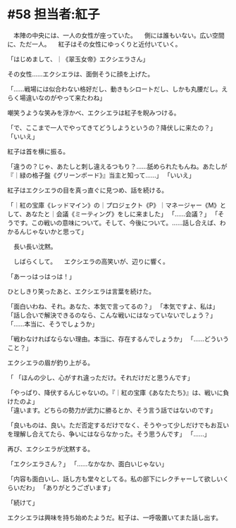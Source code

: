 # #58 担当者:紅子
　本陣の中央には、一人の女性が座っていた。
　側には誰もいない。広い空間に、ただ一人。
　紅子はその女性にゆっくりと近付いていく。

「はじめまして、｜《翠玉女帝》エクシエラさん」

その女性……エクシエラは、面倒そうに顔を上げた。

「……戦場には似合わない格好だし、動きもシロートだし、しかも丸腰だし。えらく場違いなのがやって来たわね」

嘲笑うような笑みを浮かべ、エクシエラは紅子を睨みつける。

「で、ここまで一人でやってきてどうしようというの？降伏しに来たの？」
「いいえ」

紅子は首を横に振る。

「違うの？じゃ、あたしと刺し違えるつもり？……舐められたもんね。あたしが『｜緑の格子盤《グリーンボード》』当主と知って……」
「いいえ」

紅子はエクシエラの目を真っ直ぐに見つめ、話を続ける。

「｜紅の宝庫《レッドマイン》の｜プロジェクト《P》｜マネージャー《M》として、あなたと｜会議《ミーティング》をしに来ました」
「……会議？」
「そうです。この戦いの意味について。そして、今後について。……話し合えば、わかるんじゃないかと思って」

　長い長い沈黙。

　しばらくして。
　エクシエラの高笑いが、辺りに響く。

「あーっはっはっは！」

ひとしきり笑ったあと、エクシエラは言葉を続けた。

「面白いわね、それ。あなた、本気で言ってるの？」
「本気ですよ、私は」
「話し合いで解決できるのなら、こんな戦いにはなっていないでしょう？」
「……本当に、そうでしょうか」

「戦わなければならない理由。本当に、存在するんでしょうか」
「……どういうこと？」

エクシエラの眉が釣り上がる。

「
「ほんの少し、心がすれ違っただけ。それだけだと思うんです」

「やっぱり、降伏するんじゃないの。『｜紅の宝庫《あなたたち》』は、戦いに負けたのよ」  
「違います。どちらの勢力が武力に勝るとか、そう言う話ではないのです」

「良いものは、良い。ただ否定するだけでなく、そうやって少しだけでもお互いを理解し合えてたら、争いにはならなかった。そう思うんです」
「……」

再び、エクシエラが沈黙する。

「エクシエラさん？」
「……なかなか、面白いじゃない」

「内容も面白いし、話し方も堂々としてる。私の部下にレクチャーして欲しいくらいだわ」
「ありがとうございます」

「続けて」

エクシエラは興味を持ち始めたようだ。紅子は、一呼吸置いてまた話し出す。
